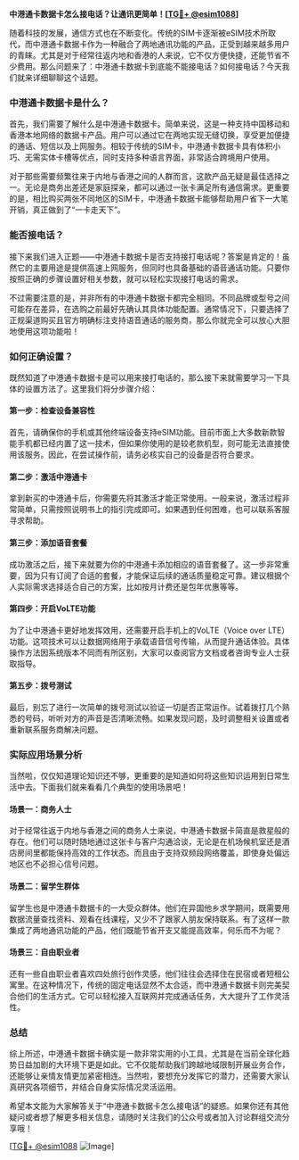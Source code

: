 **中港通卡数据卡怎么接电话？让通讯更简单！[[TG💪+ @esim1088](https://t.me/s/esim1088)]**

随着科技的发展，通信方式也在不断变化。传统的SIM卡逐渐被eSIM技术所取代，而中港通卡数据卡作为一种融合了两地通讯功能的产品，正受到越来越多用户的青睐。尤其是对于经常往返内地和香港的人来说，它不仅方便快捷，还能节省不少费用。那么问题来了：中港通卡数据卡到底能不能接电话？如何接电话？今天我们就来详细聊聊这个话题。

### 中港通卡数据卡是什么？

首先，我们需要了解什么是中港通卡数据卡。简单来说，这是一种支持中国移动和香港本地网络的数据卡产品。用户可以通过它在两地实现无缝切换，享受更加便捷的通话、短信以及上网服务。相较于传统的SIM卡，中港通卡数据卡具有体积小巧、无需实体卡槽等优点，同时支持多种语言界面，非常适合跨境用户使用。

对于那些需要频繁往来于内地与香港之间的人群而言，这款产品无疑是最佳选择之一。无论是商务出差还是家庭探亲，都可以通过一张卡满足所有通信需求。更重要的是，相比购买两张不同地区的SIM卡，中港通卡数据卡能够帮助用户省下一大笔开销，真正做到了“一卡走天下”。

### 能否接电话？

接下来我们进入正题——中港通卡数据卡是否支持接打电话呢？答案是肯定的！虽然它的主要用途是提供高速上网服务，但同时也具备基础的语音通话功能。只要你按照正确的步骤设置好相关参数，就可以轻松实现接打电话的需求。

不过需要注意的是，并非所有的中港通卡数据卡都完全相同。不同品牌或型号之间可能存在差异，在选购之前最好先确认其具体功能配置。通常情况下，只要选择了正规渠道购买且官方明确标注支持语音通话的服务商，那么你就完全可以放心大胆地使用这项功能啦！

### 如何正确设置？

既然知道了中港通卡数据卡是可以用来接打电话的，那么接下来就需要学习一下具体的设置方法了。这里我们将分步骤介绍：

#### 第一步：检查设备兼容性

首先，请确保你的手机或其他终端设备支持eSIM功能。目前市面上大多数新款智能手机都已经内置了这一技术，但如果你使用的是较老款机型，则可能无法直接使用该服务。因此，在尝试操作前，请务必核实自己的设备是否符合要求。

#### 第二步：激活中港通卡

拿到新买的中港通卡后，你需要先将其激活才能正常使用。一般来说，激活过程非常简单，只需按照说明书上的指引完成即可。如果遇到任何困难，也可以联系客服寻求帮助。

#### 第三步：添加语音套餐

成功激活之后，接下来就要为你的中港通卡添加相应的语音套餐了。这一步非常重要，因为只有订阅了合适的套餐，才能保证后续的通话质量稳定可靠。建议根据个人实际需求选择适合自己的方案，比如按月计费还是包年优惠等等。

#### 第四步：开启VoLTE功能

为了让中港通卡更好地发挥效用，还需要开启手机上的VoLTE（Voice over LTE）功能。这项技术可以让数据网络用于承载语音信号传输，从而提升通话体验。具体操作方法因系统版本不同而有所区别，大家可以查阅官方文档或者咨询专业人士获取指导。

#### 第五步：拨号测试

最后，别忘了进行一次简单的拨号测试以验证一切是否正常运作。试着拨打几个熟悉的号码，听听对方的声音是否清晰流畅。如果发现问题，及时调整相关设置或者重新联系服务商解决问题。

### 实际应用场景分析

当然啦，仅仅知道理论知识还不够，更重要的是知道如何将这些知识运用到日常生活中去。下面我们就来看看几个典型的使用场景吧！

#### 场景一：商务人士

对于经常往返于内地与香港之间的商务人士来说，中港通卡数据卡简直是救星般的存在。他们可以随时随地通过这张卡与客户沟通洽谈，无论是在机场候机室还是酒店房间里都能保持高效的工作状态。而且由于支持双频段网络覆盖，即使身处偏远地区也不必担心信号问题。

#### 场景二：留学生群体

留学生也是中港通卡数据卡的一大受众群体。他们在异国他乡求学期间，既需要用数据流量查找资料、观看在线课程，又少不了跟家人朋友保持联系。有了这样一款集成了两地通讯功能的产品，他们既能节省开支又能提高效率，何乐而不为呢？

#### 场景三：自由职业者

还有一些自由职业者喜欢四处旅行创作灵感，他们往往会选择住在民宿或者短租公寓里。在这种情况下，传统的固定电话显然不太合适，而中港通卡数据卡则完美契合他们的生活方式。它可以轻松接入互联网并完成通话任务，大大提升了工作灵活性。

### 总结

综上所述，中港通卡数据卡确实是一款非常实用的小工具，尤其是在当前全球化趋势日益加剧的大环境下更是如此。它不仅能帮助我们跨越地域限制开展业务合作，还能够让亲情友情更加紧密相连。当然啦，要想充分发挥它的潜力，还需要大家认真研究各项细节，并结合自身实际情况灵活运用。

希望本文能为大家解答关于“中港通卡数据卡怎么接电话”的疑惑。如果你还有其他疑问或者想了解更多相关信息，请随时关注我们的公众号或者加入讨论群组交流分享哦！

[[TG💪+ @esim1088](https://t.me/s/esim1088) ![Image](https://i.postimg.cc/4NQfJmqS/Snipaste-2025-05-13-00-14-12.png)]